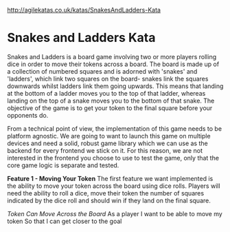 http://agilekatas.co.uk/katas/SnakesAndLadders-Kata

# Snakes and Ladders Kata

Snakes and Ladders is a board game involving two or more players rolling dice in order to move their tokens across a board. The board is made up of a collection of numbered squares and is adorned with 'snakes' and 'ladders', which link two squares on the board- snakes link the squares downwards whilst ladders link them going upwards. This means that landing at the bottom of a ladder moves you to the top of that ladder, whereas landing on the top of a snake moves you to the bottom of that snake. The objective of the game is to get your token to the final square before your opponents do.

From a technical point of view, the implementation of this game needs to be platform agnostic. We are going to want to launch this game on multiple devices and need a solid, robust game library which we can use as the backend for every frontend we stick on it. For this reason, we are not interested in the frontend you choose to use to test the game, only that the core game logic is separate and tested.


**Feature 1 - Moving Your Token**
The first feature we want implemented is the ability to move your token across the board using dice rolls. Players will need the ability to roll a dice, move their token the number of squares indicated by the dice roll and should win if they land on the final square.

*Token Can Move Across the Board*
As a player
I want to be able to move my token
So that I can get closer to the goal